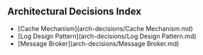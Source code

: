 ## Architectural Decisions Index

- [Cache Mechanism](arch-decisions/Cache Mechanism.md)
- [Log Design Pattern](arch-decisions/Log Design Pattern.md)
- [Message Broker](arch-decisions/Message Broker.md)
